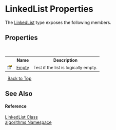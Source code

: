 # LinkedList Properties
 

The <a href="9e9192c3-e9fe-0d0d-6b79-ded6dbd5d22b">LinkedList</a> type exposes the following members.


## Properties
&nbsp;<table><tr><th></th><th>Name</th><th>Description</th></tr><tr><td>![Public property](media/pubproperty.gif "Public property")</td><td><a href="b56804d1-484b-febe-6e3a-7df4374b810e">Empty</a></td><td>
Test if the list is logically empty.</td></tr></table>&nbsp;
<a href="#linkedlist-properties">Back to Top</a>

## See Also


#### Reference
<a href="9e9192c3-e9fe-0d0d-6b79-ded6dbd5d22b">LinkedList Class</a><br /><a href="82f88b43-fdc9-bc99-9558-75fce96d448f">algorithms Namespace</a><br />